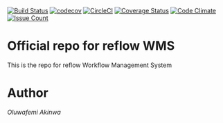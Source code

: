 [![Build Status](https://travis-ci.org/KaiserPhemi/permit-platform.svg?branch=development)](https://travis-ci.org/KaiserPhemi/permit-platform)
[![codecov](https://codecov.io/gh/KaiserPhemi/reflow/branch/development/graph/badge.svg)](https://codecov.io/gh/KaiserPhemi/reflow)
[![CircleCI](https://circleci.com/gh/KaiserPhemi/reflow/tree/development.svg?style=svg)](https://circleci.com/gh/KaiserPhemi/reflow/tree/development)
[![Coverage Status](https://coveralls.io/repos/github/KaiserPhemi/reflow/badge.svg?branch=development)](https://coveralls.io/github/KaiserPhemi/reflow?branch=development)
[![Code Climate](https://codeclimate.com/github/KaiserPhemi/reflow/badges/gpa.svg)](https://codeclimate.com/github/KaiserPhemi/reflow)
[![Issue Count](https://codeclimate.com/github/KaiserPhemi/reflow/badges/issue_count.svg)](https://codeclimate.com/github/KaiserPhemi/reflow)

# Official repo for reflow WMS
This is the repo for reflow Workflow Management System

# Author
_Oluwafemi Akinwa_